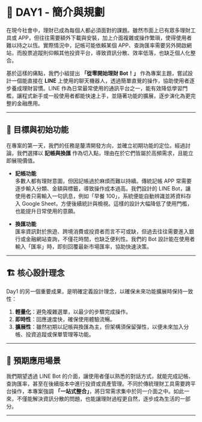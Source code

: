 # 📒 DAY1 - 簡介與規劃  

在現今社會中，理財已成為每個人都必須面對的課題。雖然市面上已有眾多理財工具或 APP，但往往需要額外下載與安裝，加上介面複雜或操作繁瑣，使得使用者難以持之以恆。實際情況中，記帳可能依賴某個 APP、查詢匯率需要另外開啟網站，而股票追蹤則仰賴其他投資平台，導致資訊分散、效率低落，也缺乏個人化整合。  

基於這樣的痛點，我們小組提出 **「從零開始理財 Bot！」** 作為專案主題，嘗試設計一個能直接在 **LINE** 上使用的聊天機器人，透過簡單直覺的操作，協助使用者逐步養成理財習慣。LINE 作為日常最常使用的通訊平台之一，能有效降低學習門檻，讓程式新手或一般使用者都能快速上手，並隨著功能的擴展，逐步演化為更完整的金融應用。  

---

## 🎯 目標與初始功能  

在專案的第一天，我們的任務是釐清開發方向，並確立初期功能的定位。經過討論，我們選擇以 **記帳與換匯** 作為切入點，理由在於它們皆屬於高頻需求，且能立即展現價值。  

- **記帳功能**  
  多數人都有理財意圖，但因記帳過於麻煩而難以持續。傳統記帳 APP 常需要逐步輸入分類、金額與標籤，導致操作成本過高。我們設計的 LINE Bot，讓使用者只需輸入一句訊息，例如「早餐 100」，系統便能自動辨識並將資料存入 Google Sheet，方便後續統計與檢視。這樣的設計大幅降低了使用門檻，也能提升日常使用的意願。  

- **換匯功能**  
  匯率資訊對於旅遊、跨境消費或投資者而言不可或缺，但過去往往需要進入銀行或金融網站查詢，不僅花時間，也缺乏便利性。我們的 Bot 設計能在使用者輸入「匯率」時，即刻回覆最新市場匯率，協助快速決策。  

---

## 🏗️ 核心設計理念  

Day1 的另一個重要成果，是明確定義設計理念，以確保未來功能擴展時保持一致性：  

1. **輕量化**：避免複雜選單，以最少的步驟完成操作。  
2. **即時性**：回應速度快，確保使用體驗流暢。  
3. **擴展性**：雖然初期以記帳與換匯為主，但架構須保留彈性，以便未來加入分帳、投資追蹤或保單管理等功能。  

---

## 📌 預期應用場景  

我們期望透過 LINE Bot 的介面，讓使用者僅以熟悉的對話方式，就能完成記帳、查詢匯率，甚至在後續版本中進行投資或資產管理。不同於傳統理財工具需要跨平台操作，本專案強調 **「一站式整合」**，將日常需求集中於同一介面之中。如此一來，不僅能解決資訊分散的問題，也能讓理財過程更自然，逐步成為生活的一部分。  

---
